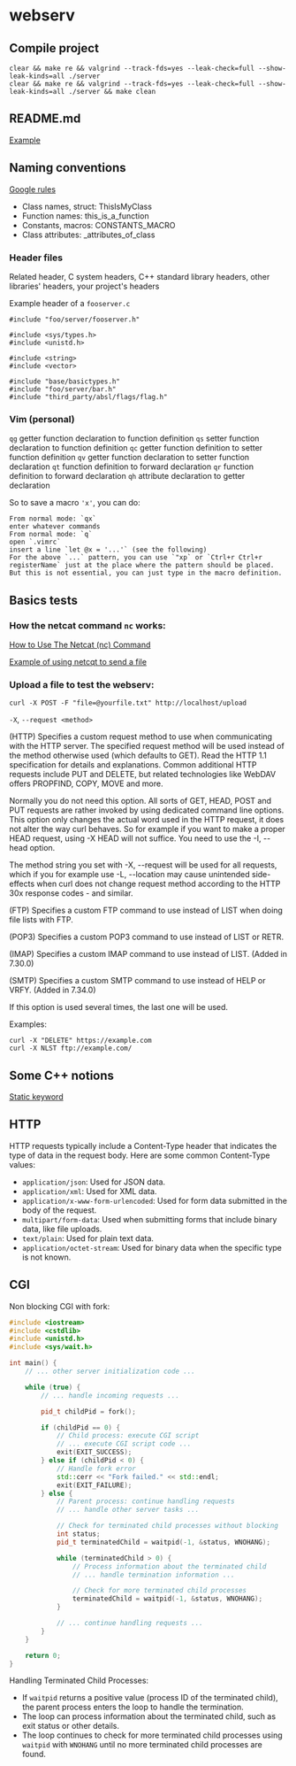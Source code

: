 # webserv

## Compile project 
```console
clear && make re && valgrind --track-fds=yes --leak-check=full --show-leak-kinds=all ./server
clear && make re && valgrind --track-fds=yes --leak-check=full --show-leak-kinds=all ./server && make clean
```
## README.md

[Example](https://github.com/github-linguist/linguist)

## Naming conventions

[Google rules](https://google.github.io/styleguide/cppguide.html)

- Class names, struct:  ThisIsMyClass
- Function names:       this\_is\_a\_function
- Constants, macros:    CONSTANTS\_MACRO
- Class attributes:     \_attributes\_of\_class

### Header files
Related header, C system headers, C++ standard library headers, other libraries' headers, your project's headers

Example header of a `fooserver.c`
```
#include "foo/server/fooserver.h"

#include <sys/types.h>
#include <unistd.h>

#include <string>
#include <vector>

#include "base/basictypes.h"
#include "foo/server/bar.h"
#include "third_party/absl/flags/flag.h"
```
### Vim (personal)

`qg` getter function declaration to function definition
`qs` setter function declaration to function definition
`qc` getter function definition to setter function definition
`qv` getter function declaration to setter function declaration
`qt` function definition to forward declaration
`qr` function definition to forward declaration
`qh` attribute declaration to getter declaration

So to save a macro `'x'`, you can do:

    From normal mode: `qx`
    enter whatever commands
    From normal mode: `q`
    open `.vimrc`
    insert a line `let @x = '...'` (see the following)
    For the above `...` pattern, you can use `"xp` or `Ctrl+r Ctrl+r registerName` just at the place where the pattern should be placed. But this is not essential, you can just type in the macro definition.

## Basics tests

### How the netcat command `nc` works:

[How to Use The Netcat (nc) Command](https://nooblinux.com/how-to-use-netcat/)

[Example of using netcqt to send a file](https://stackoverflow.com/questions/4238809/example-of-multipart-form-data)

### Upload a file to test the webserv:

```console
curl -X POST -F "file=@yourfile.txt" http://localhost/upload
```

`-X`, `--request <method>`

(HTTP) Specifies a custom request method to use when communicating with the HTTP server.  The specified request method will be used instead of the method  otherwise  used  (which defaults  to  GET). Read the HTTP 1.1 specification for details and explanations. Common additional HTTP requests include PUT and DELETE, but related  technologies  like  WebDAV offers PROPFIND, COPY, MOVE and more.

Normally  you do not need this option. All sorts of GET, HEAD, POST and PUT requests are rather invoked by using dedicated command line options.  This option only changes the actual word used in the HTTP request, it does not alter the way  curl  behaves.  So  for example if you want to make a proper HEAD request, using -X HEAD will not suffice. You need to use the -I, --head option.

The method string you set with -X, --request will be used for all requests, which if you for  example  use  -L,  --location  may cause unintended side-effects when curl does not change request method according to the HTTP 30x response codes - and similar.

(FTP) Specifies a custom FTP command to use instead of LIST when doing file  lists  with FTP.

(POP3) Specifies a custom POP3 command to use instead of LIST or RETR.

(IMAP) Specifies a custom IMAP command to use instead of LIST. (Added in 7.30.0)

(SMTP) Specifies a custom SMTP command to use instead of HELP or VRFY. (Added in 7.34.0)

If this option is used several times, the last one will be used.

Examples:
 ``` console
 curl -X "DELETE" https://example.com
 curl -X NLST ftp://example.com/
 ```


## Some C++ notions

[Static keyword](https://stackoverflow.com/questions/15235526/the-static-keyword-and-its-various-uses-in-c)

## HTTP
HTTP requests typically include a Content-Type header that indicates the type of data in the request body. Here are some common Content-Type values:

* `application/json`: Used for JSON data.
* `application/xml`: Used for XML data.
* `application/x-www-form-urlencoded`: Used for form data submitted in the body of the request.
* `multipart/form-data`: Used when submitting forms that include binary data, like file uploads.
* `text/plain`: Used for plain text data.
* `application/octet-stream`: Used for binary data when the specific type is not known.

## CGI

Non blocking CGI with fork:

```cpp
#include <iostream>
#include <cstdlib>
#include <unistd.h>
#include <sys/wait.h>

int main() {
    // ... other server initialization code ...

    while (true) {
        // ... handle incoming requests ...

        pid_t childPid = fork();

        if (childPid == 0) {
            // Child process: execute CGI script
            // ... execute CGI script code ...
            exit(EXIT_SUCCESS);
        } else if (childPid < 0) {
            // Handle fork error
            std::cerr << "Fork failed." << std::endl;
            exit(EXIT_FAILURE);
        } else {
            // Parent process: continue handling requests
            // ... handle other server tasks ...

            // Check for terminated child processes without blocking
            int status;
            pid_t terminatedChild = waitpid(-1, &status, WNOHANG);

            while (terminatedChild > 0) {
                // Process information about the terminated child
                // ... handle termination information ...

                // Check for more terminated child processes
                terminatedChild = waitpid(-1, &status, WNOHANG);
            }

            // ... continue handling requests ...
        }
    }

    return 0;
}
```

Handling Terminated Child Processes:
* If `waitpid` returns a positive value (process ID of the terminated child), the parent process enters the loop to handle the termination.
* The loop can process information about the terminated child, such as exit status or other details.
* The loop continues to check for more terminated child processes using `waitpid` with `WNOHANG` until no more terminated child processes are found.


